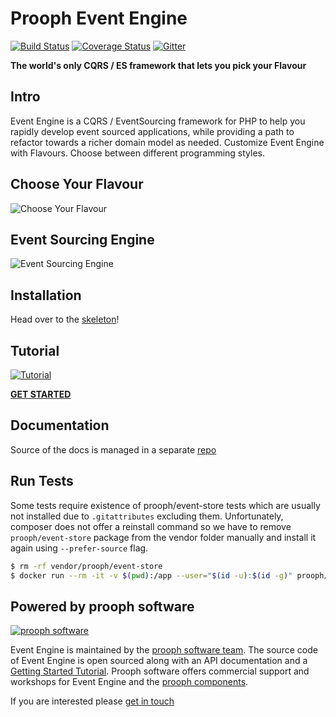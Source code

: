 # Prooph Event Engine

[![Build Status](https://travis-ci.org/event-engine/php-engine.svg?branch=master)](https://travis-ci.org/event-engine/php-engine)
[![Coverage Status](https://coveralls.io/repos/github/event-engine/php-engine/badge.svg?branch=master)](https://coveralls.io/github/event-engine/php-engine?branch=master)
[![Gitter](https://badges.gitter.im/Join%20Chat.svg)](https://gitter.im/prooph/improoph)

**The world's only CQRS / ES framework that lets you pick your Flavour**


## Intro

Event Engine is a CQRS / EventSourcing framework for PHP to help you rapidly develop event sourced applications, while providing a path to refactor towards a richer domain model as needed. Customize Event Engine with Flavours. Choose between different programming styles.

## Choose Your Flavour

![Choose Your Flavour](https://event-engine.io/img/Choose_Flavour_no_h.png)

## Event Sourcing Engine

![Event Sourcing Engine](https://event-engine.io/api/img/Aggregate_Lifecycle.png)

## Installation

Head over to the [skeleton](https://github.com/event-engine/php-engine-skeleton)!

## Tutorial

[![Tutorial](https://event-engine.io/img/tutorial_screen.png)](https://event-engine.io/tutorial/)

**[GET STARTED](https://event-engine.io/tutorial/)**

## Documentation

Source of the docs is managed in a separate [repo](https://github.com/event-engine/docs)

## Run Tests

Some tests require existence of prooph/event-store tests which are usually not installed due to `.gitattributes` excluding them.
Unfortunately, composer does not offer a reinstall command so we have to remove `prooph/event-store` package from the vendor folder
manually and install it again using `--prefer-source` flag.

```bash
$ rm -rf vendor/prooph/event-store
$ docker run --rm -it -v $(pwd):/app --user="$(id -u):$(id -g)" prooph/composer:7.2 install --prefer-source
```

## Powered by prooph software

[![prooph software](https://github.com/codeliner/php-ddd-cargo-sample/blob/master/docs/assets/prooph-software-logo.png)](http://prooph.de)

Event Engine is maintained by the [prooph software team](http://prooph-software.de/). The source code of Event Engine 
is open sourced along with an API documentation and a [Getting Started Tutorial](https://event-engine.io/tutorial/). Prooph software offers commercial support and workshops
for Event Engine and the [prooph components](http://getprooph.org/).

If you are interested please [get in touch](http://getprooph.org/#get-in-touch)
